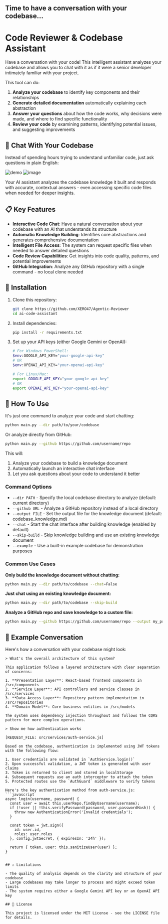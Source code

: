 ## Time to have a conversation with your codebase...
# Code Reviewer & Codebase Assistant

Have a conversation with your code! This intelligent assistant analyzes your codebase and allows you to chat with it as if it were a senior developer intimately familiar with your project.

This tool can do:
1. **Analyze your codebase** to identify key components and their relationships
2. **Generate detailed documentation** automatically explaining each abstraction
3. **Answer your questions** about how the code works, why decisions were made, and where to find specific functionality
4. **Review your code** by examining patterns, identifying potential issues, and suggesting improvements

## 💬 Chat With Your Codebase

Instead of spending hours trying to understand unfamiliar code, just ask questions in plain English:

![demo](https://github.com/user-attachments/assets/d7b318bf-3c12-4ca4-8ba1-f4bfdf344c58)
![image](https://github.com/user-attachments/assets/ac838de7-fd88-4e9d-b961-c4f85d2d82fd)


Your AI assistant analyzes the codebase knowledge it built and responds with accurate, contextual answers - even accessing specific code files when needed for deeper insights.

## 📋 Key Features

- **Interactive Code Chat**: Have a natural conversation about your codebase with an AI that understands its structure
- **Automatic Knowledge Building**: Identifies core abstractions and generates comprehensive documentation
- **Intelligent File Access**: The system can request specific files when needed to answer detailed questions
- **Code Review Capabilities**: Get insights into code quality, patterns, and potential improvements
- **GitHub Integration**: Analyze any GitHub repository with a single command - no local clone needed

## 🔧 Installation

1. Clone this repository:
   ```bash
   git clone https://github.com/XERO47/Agentic-Reviewer
   cd ai-code-assistant
   ```

2. Install dependencies:
   ```bash
   pip install -r requirements.txt
   ```

3. Set up your API keys (either Google Gemini or OpenAI):
   ```bash
   # For Windows PowerShell:
   $env:GOOGLE_API_KEY="your-google-api-key"
   # OR
   $env:OPENAI_API_KEY="your-openai-api-key"
   
   # For Linux/Mac:
   export GOOGLE_API_KEY="your-google-api-key"
   # OR
   export OPENAI_API_KEY="your-openai-api-key"
   ```

## 🚀 How To Use

It's just one command to analyze your code and start chatting:

```bash
python main.py --dir path/to/your/codebase
```

Or analyze directly from GitHub:
```bash
python main.py --github https://github.com/username/repo
```

This will:
1. Analyze your codebase to build a knowledge document
2. Automatically launch an interactive chat interface
3. Let you ask questions about your code to understand it better

### Command Options

- `--dir PATH` - Specify the local codebase directory to analyze (default: current directory)
- `--github URL` - Analyze a GitHub repository instead of a local directory
- `--output FILE` - Set the output file for the knowledge document (default: codebase_knowledge.md)
- `--chat` - Start the chat interface after building knowledge (enabled by default)
- `--skip-build` - Skip knowledge building and use an existing knowledge document
- `--example` - Use a built-in example codebase for demonstration purposes

### Common Use Cases

**Only build the knowledge document without chatting:**
```bash
python main.py --dir path/to/codebase --chat=False
```

**Just chat using an existing knowledge document:**
```bash
python main.py --dir path/to/codebase --skip-build
```

**Analyze a GitHub repo and save knowledge to a custom file:**
```bash
python main.py --github https://github.com/username/repo --output my_project_docs.md
```

## 📝 Example Conversation

Here's how a conversation with your codebase might look:

```
> What's the overall architecture of this system?

This application follows a layered architecture with clear separation of concerns:

1. **Presentation Layer**: React-based frontend components in /src/components
2. **Service Layer**: API controllers and service classes in /src/services
3. **Data Access Layer**: Repository pattern implementation in /src/repositories
4. **Domain Model**: Core business entities in /src/models

The system uses dependency injection throughout and follows the CQRS pattern for more complex operations.

> Show me how authentication works

[REQUEST_FILE: src/services/auth-service.js]

Based on the codebase, authentication is implemented using JWT tokens with the following flow:

1. User credentials are validated in `AuthService.login()`
2. Upon successful validation, a JWT token is generated with user claims
3. Token is returned to client and stored in localStorage
4. Subsequent requests use an auth interceptor to attach the token
5. Protected routes use the `AuthGuard` middleware to verify tokens

Here's the key authentication method from auth-service.js:
```javascript
async login(username, password) {
  const user = await this.userRepo.findByUsername(username);
  if (!user || !this.verifyPassword(password, user.passwordHash)) {
    throw new AuthenticationError('Invalid credentials');
  }
  
  const token = jwt.sign({
    id: user.id,
    roles: user.roles
  }, config.jwtSecret, { expiresIn: '24h' });
  
  return { token, user: this.sanitizeUser(user) };
}
```
```

## ⚠️ Limitations

- The quality of analysis depends on the clarity and structure of your codebase
- Large codebases may take longer to process and might exceed token limits
- The system requires either a Google Gemini API key or an OpenAI API key

## 📄 License

This project is licensed under the MIT License - see the LICENSE file for details.
